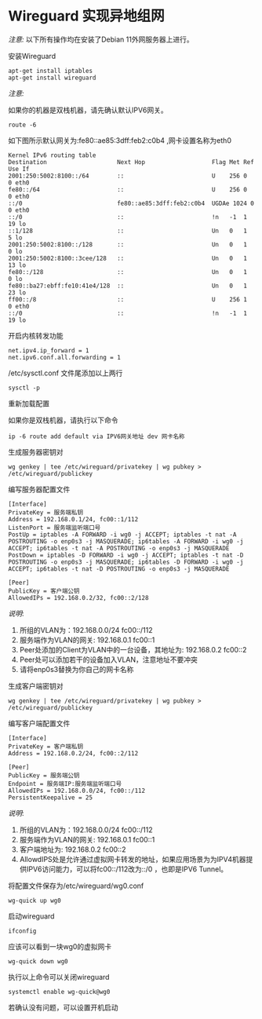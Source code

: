 # Wireguard 实现异地组网
*注意:*
以下所有操作均在安装了Debian 11外网服务器上进行。

安装Wireguard
```shell
apt-get install iptables
apt-get install wireguard
```
*注意:*  

如果你的机器是双栈机器，请先确认默认IPV6网关。
```shell
route -6
```
如下图所示默认网关为:fe80::ae85:3dff:feb2:c0b4 ,网卡设置名称为eth0
```shell
Kernel IPv6 routing table
Destination                    Next Hop                   Flag Met Ref Use If
2001:250:5002:8100::/64        ::                         U    256 0     0 eth0
fe80::/64                      ::                         U    256 0     0 eth0
::/0                           fe80::ae85:3dff:feb2:c0b4  UGDAe 1024 0     0 eth0
::/0                           ::                         !n   -1  1    19 lo
::1/128                        ::                         Un   0   1     5 lo
2001:250:5002:8100::/128       ::                         Un   0   1     0 lo
2001:250:5002:8100::3cee/128   ::                         Un   0   1    13 lo
fe80::/128                     ::                         Un   0   1     0 lo
fe80::ba27:ebff:fe10:41e4/128  ::                         Un   0   1    23 lo
ff00::/8                       ::                         U    256 1     0 eth0
::/0                           ::                         !n   -1  1    19 lo
```
开启内核转发功能
```shell  
net.ipv4.ip_forward = 1
net.ipv6.conf.all.forwarding = 1
```
/etc/sysctl.conf 文件尾添加以上两行
```shell
sysctl -p
```
重新加载配置  

如果你是双栈机器，请执行以下命令
```shell
ip -6 route add default via IPV6网关地址 dev 网卡名称
```
生成服务器密钥对
```shell
wg genkey | tee /etc/wireguard/privatekey | wg pubkey > /etc/wireguard/publickey
```
编写服务器配置文件
```shell
[Interface]
PrivateKey = 服务端私钥
Address = 192.168.0.1/24, fc00::1/112
ListenPort = 服务端监听端口号
PostUp = iptables -A FORWARD -i wg0 -j ACCEPT; iptables -t nat -A POSTROUTING -o enp0s3 -j MASQUERADE; ip6tables -A FORWARD -i wg0 -j ACCEPT; ip6tables -t nat -A POSTROUTING -o enp0s3 -j MASQUERADE
PostDown = iptables -D FORWARD -i wg0 -j ACCEPT; iptables -t nat -D POSTROUTING -o enp0s3 -j MASQUERADE; ip6tables -D FORWARD -i wg0 -j ACCEPT; ip6tables -t nat -D POSTROUTING -o enp0s3 -j MASQUERADE

[Peer]
PublicKey = 客户端公钥
AllowedIPs = 192.168.0.2/32, fc00::2/128
```
*说明*:
1. 所组的VLAN为：192.168.0.0/24 fc00::/112
2. 服务端作为VLAN的网关: 192.168.0.1 fc00::1
3. Peer处添加的Client为VLAN中的一台设备，其地址为: 192.168.0.2 fc00::2
4. Peer处可以添加若干的设备加入VLAN，注意地址不要冲突
5. 请将enp0s3替换为你自己的网卡名称

生成客户端密钥对
```shell
wg genkey | tee /etc/wireguard/privatekey | wg pubkey > /etc/wireguard/publickey
```
编写客户端配置文件
```shell
[Interface]
PrivateKey = 客户端私钥
Address = 192.168.0.2/24, fc00::2/112

[Peer]
PublicKey = 服务端公钥
Endpoint = 服务端IP:服务端监听端口号
AllowedIPs = 192.168.0.0/24, fc00::/112
PersistentKeepalive = 25
```
*说明*:
1. 所组的VLAN为：192.168.0.0/24 fc00::/112
2. 服务端作为VLAN的网关: 192.168.0.1 fc00::1
3. 客户端地址为: 192.168.0.2 fc00::2
4. AllowdIPS处是允许通过虚拟网卡转发的地址，如果应用场景为为IPV4机器提供IPV6访问能力，可以将fc00::/112改为::/0 ，也即是IPV6 Tunnel。

将配置文件保存为/etc/wireguard/wg0.conf
```shell
wg-quick up wg0
```
启动wireguard
```shell
ifconfig
```
应该可以看到一块wg0的虚拟网卡
```shell
wg-quick down wg0
```
执行以上命令可以关闭wireguard
```shell
systemctl enable wg-quick@wg0
```
若确认没有问题，可以设置开机启动